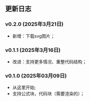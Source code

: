 ## 更新日志

### v0.2.0 (2025年3月21日)

- 新增：下载svg图片；

### v0.1.1 (2025年3月16日)

- 改进：支持更多情况、重整代码结构；

### v0.1.0 (2025年03月09日)

- 从这里开始;
- 支持公式块，代码块（需要渲染的）；